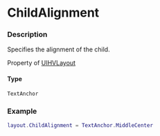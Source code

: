 # ChildAlignment

### Description

Specifies the alignment of the child.

Property of [UIHVLayout](/classes/UIHVLayout/)

#### Type

`TextAnchor`

### Example

```lua
layout.ChildAlignment = TextAnchor.MiddleCenter
```

